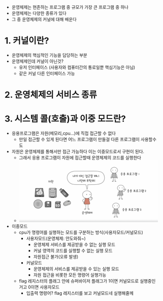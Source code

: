 - 운영체제는 현존하는 프로그램 중 규모가 가장 큰 프로그램 중 하나
- 운영체제는 다양한 종류가 있다
- 그 중 운영체제의 커널에 대해 배운다

# 1.  커널이란?
- 운영체제의 핵심적인 기능을 담당하는 부분
- 운영체제인데 커널이 아닌것?
	- 유저 인터페이스 (사용자와 컴퓨터간의 통로일뿐 핵심기능은 아님)
	- 같은 커널 다른 인터페이스 가능
# 2. 운영체제의 서비스 종류
# 3. 시스템 콜(호출)과 이중 모드란?
- 응용프로그램은 자원(메모리,cpu...)에 직접 접근할 수 없다
	- 만일 접근할 수 있게 된다면 어느 프로그램이 만들걸 다른 프로그램이 사용할수도
- 자원은 운영체제를 통해서만 접근 가능하다 이는 이중모드로서 구현이 된다.
	- 그래서 응용 프로그램이 자원에 접근할때 운영체제의 코드를 실행한다
	- ![](../../../01_daily_study/pic/Screenshot%203.png)
- 이중모드
	- cpu가 명령어를 실행하는 모드를 구분하는 방식(사용자모드/커널모드)
		- 사용자모드(운영체제: 안도와줘~)
			- 운영체제 서비스를 제공받을 수 없는 실행 모드
			- 커널 영역의 코드를 실행할 수 없는 실행 모드
			- 자원접근 불가(오류 발생)
		- 커널모드
			- 운영체제의 서비스를 제공받을 수 있는 실행 모드
			- 자원 접근을 비롯한 모든 명령어 실행가능
	- flag 레지스터의 플래그 안에 슈퍼바이저 플래그가 1이면 커널모드로 실행중인거고 0이면 사용자모드
		- 입출력 명령어? flag 레지스터를 보고 커널모드네 실행해줄께